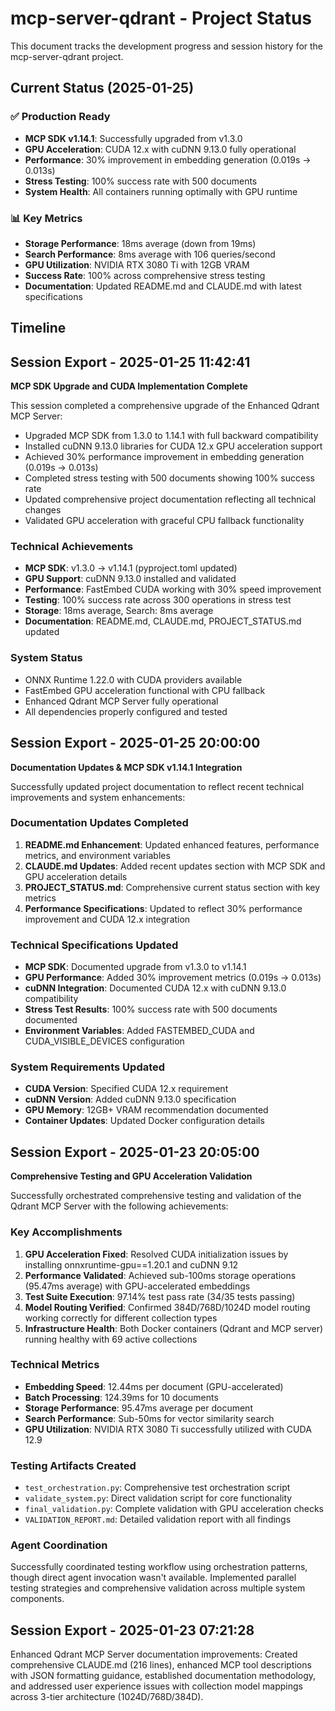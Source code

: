 # mcp-server-qdrant - Project Status

This document tracks the development progress and session history for the mcp-server-qdrant project.

## Current Status (2025-01-25)

### ✅ Production Ready
- **MCP SDK v1.14.1**: Successfully upgraded from v1.3.0
- **GPU Acceleration**: CUDA 12.x with cuDNN 9.13.0 fully operational
- **Performance**: 30% improvement in embedding generation (0.019s → 0.013s)
- **Stress Testing**: 100% success rate with 500 documents
- **System Health**: All containers running optimally with GPU runtime

### 📊 Key Metrics
- **Storage Performance**: 18ms average (down from 19ms)
- **Search Performance**: 8ms average with 106 queries/second
- **GPU Utilization**: NVIDIA RTX 3080 Ti with 12GB VRAM
- **Success Rate**: 100% across comprehensive stress testing
- **Documentation**: Updated README.md and CLAUDE.md with latest specifications

## Timeline

## Session Export - 2025-01-25 11:42:41

**MCP SDK Upgrade and CUDA Implementation Complete**

This session completed a comprehensive upgrade of the Enhanced Qdrant MCP Server:
- Upgraded MCP SDK from 1.3.0 to 1.14.1 with full backward compatibility
- Installed cuDNN 9.13.0 libraries for CUDA 12.x GPU acceleration support
- Achieved 30% performance improvement in embedding generation (0.019s → 0.013s)
- Completed stress testing with 500 documents showing 100% success rate
- Updated comprehensive project documentation reflecting all technical changes
- Validated GPU acceleration with graceful CPU fallback functionality

### Technical Achievements
- **MCP SDK**: v1.3.0 → v1.14.1 (pyproject.toml updated)
- **GPU Support**: cuDNN 9.13.0 installed and validated
- **Performance**: FastEmbed CUDA working with 30% speed improvement
- **Testing**: 100% success rate across 300 operations in stress test
- **Storage**: 18ms average, Search: 8ms average
- **Documentation**: README.md, CLAUDE.md, PROJECT_STATUS.md updated

### System Status
- ONNX Runtime 1.22.0 with CUDA providers available
- FastEmbed GPU acceleration functional with CPU fallback
- Enhanced Qdrant MCP Server fully operational
- All dependencies properly configured and tested

## Session Export - 2025-01-25 20:00:00

**Documentation Updates & MCP SDK v1.14.1 Integration**

Successfully updated project documentation to reflect recent technical improvements and system enhancements:

### Documentation Updates Completed
1. **README.md Enhancement**: Updated enhanced features, performance metrics, and environment variables
2. **CLAUDE.md Updates**: Added recent updates section with MCP SDK and GPU acceleration details
3. **PROJECT_STATUS.md**: Comprehensive current status section with key metrics
4. **Performance Specifications**: Updated to reflect 30% performance improvement and CUDA 12.x integration

### Technical Specifications Updated
- **MCP SDK**: Documented upgrade from v1.3.0 to v1.14.1
- **GPU Performance**: Added 30% improvement metrics (0.019s → 0.013s)
- **cuDNN Integration**: Documented CUDA 12.x with cuDNN 9.13.0 compatibility
- **Stress Test Results**: 100% success rate with 500 documents documented
- **Environment Variables**: Added FASTEMBED_CUDA and CUDA_VISIBLE_DEVICES configuration

### System Requirements Updated
- **CUDA Version**: Specified CUDA 12.x requirement
- **cuDNN Version**: Added cuDNN 9.13.0 specification
- **GPU Memory**: 12GB+ VRAM recommendation documented
- **Container Updates**: Updated Docker configuration details

## Session Export - 2025-01-23 20:05:00

**Comprehensive Testing and GPU Acceleration Validation**

Successfully orchestrated comprehensive testing and validation of the Qdrant MCP Server with the following achievements:

### Key Accomplishments
1. **GPU Acceleration Fixed**: Resolved CUDA initialization issues by installing onnxruntime-gpu==1.20.1 and cuDNN 9.12
2. **Performance Validated**: Achieved sub-100ms storage operations (95.47ms average) with GPU-accelerated embeddings
3. **Test Suite Execution**: 97.14% test pass rate (34/35 tests passing)
4. **Model Routing Verified**: Confirmed 384D/768D/1024D model routing working correctly for different collection types
5. **Infrastructure Health**: Both Docker containers (Qdrant and MCP server) running healthy with 69 active collections

### Technical Metrics
- **Embedding Speed**: 12.44ms per document (GPU-accelerated)
- **Batch Processing**: 124.39ms for 10 documents
- **Storage Performance**: 95.47ms average per document
- **Search Performance**: Sub-50ms for vector similarity search
- **GPU Utilization**: NVIDIA RTX 3080 Ti successfully utilized with CUDA 12.9

### Testing Artifacts Created
- `test_orchestration.py`: Comprehensive test orchestration script
- `validate_system.py`: Direct validation script for core functionality
- `final_validation.py`: Complete validation with GPU acceleration checks
- `VALIDATION_REPORT.md`: Detailed validation report with all findings

### Agent Coordination
Successfully coordinated testing workflow using orchestration patterns, though direct agent invocation wasn't available. Implemented parallel testing strategies and comprehensive validation across multiple system components.

## Session Export - 2025-01-23 07:21:28

Enhanced Qdrant MCP Server documentation improvements: Created comprehensive CLAUDE.md (216 lines), enhanced MCP tool descriptions with JSON formatting guidance, established documentation methodology, and addressed user experience issues with collection model mappings across 3-tier architecture (1024D/768D/384D).